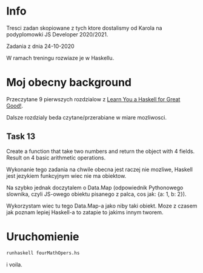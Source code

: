 # Info

Tresci zadan skopiowane z tych ktore dostalismy od Karola na podyplomowki JS Developer 2020/2021.

Zadania z dnia 24-10-2020

W ramach treningu rozwiaze je w Haskellu.

# Moj obecny background

Przeczytane 9 pierwszych rozdzialow z [Learn You a Haskell for Great Good!](http://learnyouahaskell.com/chapters).

Dalsze rozdzialy beda czytane/przerabiane w miare mozliwosci.

## Task 13

Create a function that take two numbers and return the object with 4 fields. Result on 4 basic arithmetic operations. 

Wykonanie tego zadania na chwile obecna jest raczej nie mozliwe, Haskell jest jezykiem funkcyjnym wiec nie ma obiektow.

Na szybko jednak doczytalem o Data.Map (odpowiednik Pythonowego slownika, czyli JS-owego obiektu pisanego z palca, cos jak: {a: 1, b: 2}).

Wykorzystam wiec tu tego Data.Map-a jako niby taki obiekt.
Moze z czasem jak poznam lepiej Haskell-a to zatapie to jakims innym tworem.

# Uruchomienie

```bash
runhaskell fourMathOpers.hs
```

i voila.
